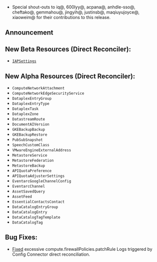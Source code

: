 * Special shout-outs to iq@, 600lyy@, acpana@, anhdle-sso@, cheftako@, gemmahou@, jingyih@, justinsb@, maqiuyujoyce@, xiaoweim@ for their contributions to this release.

## Announcement    

## New Beta Resources (Direct Reconciler):

* [`IAPSettings`](https://cloud.google.com/config-connector/docs/reference/resource-docs/iap/iapsettings)

## New Alpha Resources (Direct Reconciler):

* `ComputeNetworkAttachment`
* `ComputeNetworkEdgeSecurityService`
* `DataplexEntryGroup`
* `DataplexEntryType`
* `DataplexTask`
* `DataplexZone`
* `DatastreamRoute`
* `DocumentAIVersion`
* `GKEBackupBackup`
* `GKEBackupRestore`
* `PubSubSnapshot`
* `SpeechCustomClass`
* `VMwareEngineExternalAddress`
* `MetastoreService`
* `MetastoreFederation`
* `MetastoreBackup`
* `APIQuotaPreference`
* `APIQuotaAdjusterSettings`
* `EventarcGoogleChannelConfig`
* `EventarcChannel`
* `AssetSavedQuery`
* `AssetFeed`
* `EssentialContactsContact`
* `DataCatalogEntryGroup`
* `DataCatalogEntry`
* `DataCatalogTagTemplate`
* `DataCatalogTag`


## Bug Fixes:

* [Fixed](https://github.com/GoogleCloudPlatform/k8s-config-connector/pull/4199) excessive compute.firewallPolicies.patchRule Logs triggered by Config Connector direct reconciliation.


